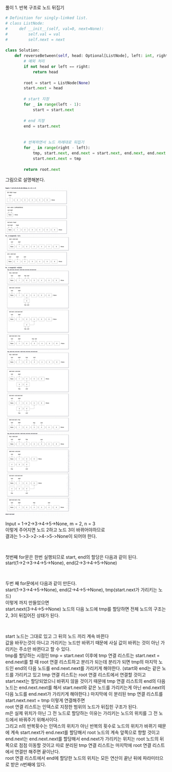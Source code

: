 풀이 1. 반복 구조로 노드 뒤집기

```py
# Definition for singly-linked list.
# class ListNode:
#     def __init__(self, val=0, next=None):
#         self.val = val
#         self.next = next

class Solution:
    def reverseBetween(self, head: Optional[ListNode], left: int, right: int) -> Optional[ListNode]:
        # 예외 처리
        if not head or left == right:
            return head

        root = start = ListNode(None)
        start.next = head

        # start 지정
        for _ in range(left - 1):
            start = start.next

        # end 지정
        end = start.next


        # 반복하면서 노드 차례대로 뒤집기
        for _ in range(right - left):
            tmp, start.next, end.next = start.next, end.next, end.next.next
            start.next.next = tmp

        return root.next
```

그림으로 설명해본다.

![92_visualization-1](./92_visualization-1.jpg)

Input = 1->2->3->4->5->None, m = 2, n = 3 <br />
이렇게 주어지면 노드 2하고 노드 3이 바뀌어야하므로 <br />
결과는 1->3->2->4->5->None이 되어야 한다. <br />

 <br />

첫번째 for문은 한번 실행되므로 start, end의 할당은 다음과 같이 된다. <br />
start(1->2->3->4->5->None), end(2->3->4->5->None) <br />

 <br />

두번 째 for문에서 다음과 같이 만든다. <br />
start(1->3->4->5->None), end(2->4->5->None), tmp(start.next가 가리키는 노드) <br />
이렇게 까지 만들었으면 <br />
start.next(3->4->5->None) 노드의 다음 노드에 tmp를 할당하면 전체 노드의 구조는 2, 3이 뒤집어진 상태가 된다. <br />

 <br />

start 노드는 그대로 있고 그 뒤의 노드 끼리 계속 바뀐다 <br />
값을 바꾸는것이 아니고 가리키는 노드만 바뀌기 때문에 사실 값이 바뀌는 것이 아닌 가리키는 주소만 바뀐다고 할 수 있다. <br />
tmp를 할당하는 시점인 tmp = start.next 이후에 tmp 연결 리스트는 start.next = end.next를 할 때 root 연결 리스트하고 분리가 되는데 분리가 되면 tmp의 마지막 노드인 end의 다음 노드를 end.next.next를 가리키게 해야한다. (start와 end는 같은 노드를 가리키고 있고 tmp 연결 리스트는 root 연결 리스트에서 연결할 것이고 start.next는 할당되었으니 바뀌지 않을 것이기 때문에 tmp 연결 리스트의 end의 다음 노드는 end.next.next를 해서 start.next와 같은 노드를 가리키는게 아닌 end.next의 다음 노드를 end.next가 가리키게 해야한다.) 마지막에 이 분리된 tmp 연결 리스트를 start.next.next = tmp 이렇게 연결해주면 <br />
root 연결 리스트는 인덱스로 지정한 범위의 노드가 뒤집힌 구조가 된다. <br />
m은 실제 위치가 아닌 그 전 노드로 할당하는 이유는 가리키는 노드의 위치를 그 전 노드에서 바꿔주기 위해서이다. <br />
그리고 n의 반복횟수는 인덱스의 위치가 아닌 반복의 횟수로 노드의 위치가 바뀌기 때문에 계속 start.next가 end.next를 할당해서 root 노드의 계속 앞쪽으로 향할 것이고 <br />
end.next는 end.next.next를 할당해서 end.next가 가리키는 위치는 root 노드의 뒤쪽으로 점점 이동할 것이고 따로 분리된 tmp 연결 리스트는 마지막에 root 연결 리스트에서 연결만 해주면 끝이난다. <br />
root 연결 리스트에서 end에 할당한 노드의 위치는 모든 연산이 끝난 뒤에 파라미터으로 받은 n번째에 있다. <br />
